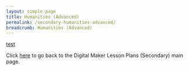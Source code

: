 ```yaml
---
layout: simple-page
title: Humanities (Advanced)
permalink: /secondary-humanities-advanced/
breadcrumb: Humanities (Advanced)
---
```


[test](/placeholder-secondary-humanities-advanced/)

Click [here](/in-schools/digital-maker/lesson-ideas-secondary/) to go back to the Digital Maker Lesson Plans (Secondary) main page.
